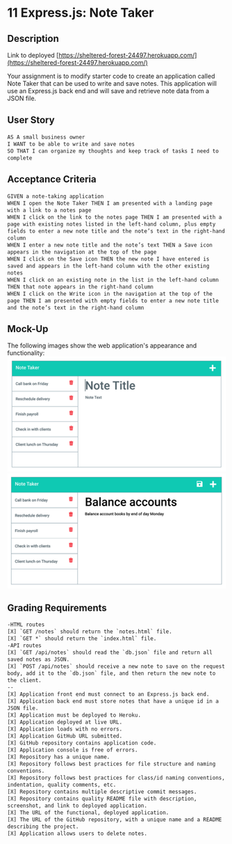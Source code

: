 # 11 Express.js: Note Taker

## Description

Link to deployed  [https://sheltered-forest-24497.herokuapp.com/](https://sheltered-forest-24497.herokuapp.com/)

Your assignment is to modify starter code to create an application called Note Taker that can be used to write and save notes. This application will use an Express.js back end and will save and retrieve note data from a JSON file.

## User Story

```
AS A small business owner
I WANT to be able to write and save notes
SO THAT I can organize my thoughts and keep track of tasks I need to complete
```

## Acceptance Criteria

```
GIVEN a note-taking application
WHEN I open the Note Taker THEN I am presented with a landing page with a link to a notes page
WHEN I click on the link to the notes page THEN I am presented with a page with existing notes listed in the left-hand column, plus empty fields to enter a new note title and the note’s text in the right-hand column
WHEN I enter a new note title and the note’s text THEN a Save icon appears in the navigation at the top of the page
WHEN I click on the Save icon THEN the new note I have entered is saved and appears in the left-hand column with the other existing notes
WHEN I click on an existing note in the list in the left-hand column THEN that note appears in the right-hand column
WHEN I click on the Write icon in the navigation at the top of the page THEN I am presented with empty fields to enter a new note title and the note’s text in the right-hand column
```

## Mock-Up

The following images show the web application's appearance and functionality:
![Existing notes are listed in the left-hand column with empty fields on the right-hand side for the new note’s title and text.](./Assets/11-express-homework-demo-01.png)
![Note titled “Balance accounts” reads, “Balance account books by end of day Monday,” with other notes listed on the left.](./Assets/11-express-homework-demo-02.png)

## Grading Requirements
```
-HTML routes
[X] `GET /notes` should return the `notes.html` file.
[X] `GET *` should return the `index.html` file.
-API routes
[X] `GET /api/notes` should read the `db.json` file and return all saved notes as JSON.
[X] `POST /api/notes` should receive a new note to save on the request body, add it to the `db.json` file, and then return the new note to the client.
--
[X] Application front end must connect to an Express.js back end.
[X] Application back end must store notes that have a unique id in a JSON file.
[X] Application must be deployed to Heroku.
[X] Application deployed at live URL.
[X] Application loads with no errors.
[X] Application GitHub URL submitted.
[X] GitHub repository contains application code.
[X] Application console is free of errors.
[X] Repository has a unique name.
[X] Repository follows best practices for file structure and naming conventions.
[X] Repository follows best practices for class/id naming conventions, indentation, quality comments, etc.
[X] Repository contains multiple descriptive commit messages.
[X] Repository contains quality README file with description, screenshot, and link to deployed application.
[X] The URL of the functional, deployed application.
[X] The URL of the GitHub repository, with a unique name and a README describing the project.
[X] Application allows users to delete notes.
```
